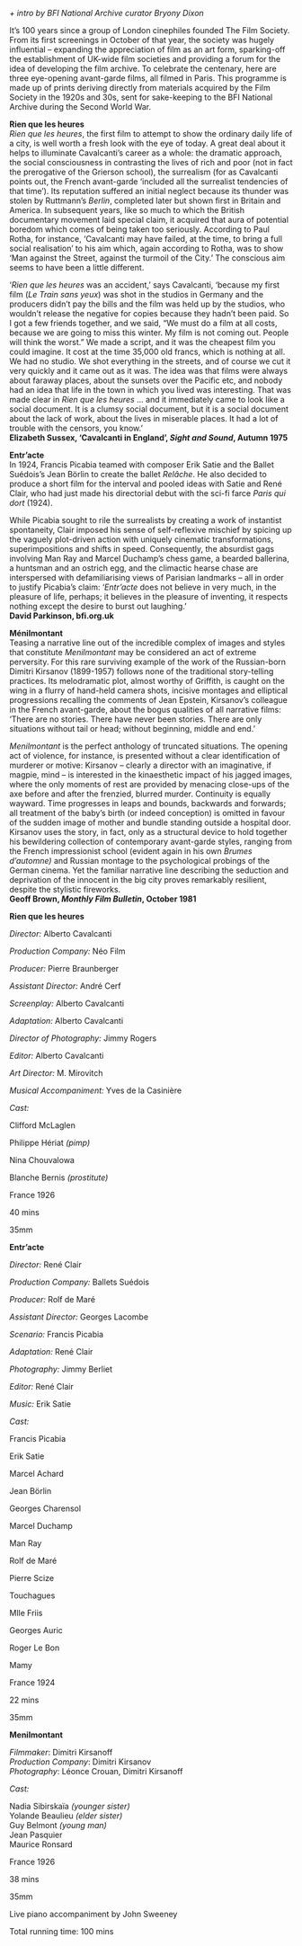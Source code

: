 
_+ intro by BFI National Archive curator Bryony Dixon_

It’s 100 years since a group of London cinephiles founded The Film Society. From its first screenings in October of that year, the society was hugely influential – expanding the appreciation of film as an art form, sparking-off the establishment of UK-wide film societies and providing a forum for the idea of developing the film archive. To celebrate the centenary, here are three eye-opening avant-garde films, all filmed in Paris. This programme is made up of prints deriving directly from materials acquired by the Film Society in the 1920s and 30s, sent for sake-keeping to the BFI National Archive during the Second World War.

**Rien que les heures**  
_Rien que les heures_, the first film to attempt to show the ordinary daily life of a city, is well worth a fresh look with the eye of today. A great deal about it helps to illuminate Cavalcanti’s career as a whole: the dramatic approach, the social consciousness in contrasting the lives of rich and poor (not in fact the prerogative of the Grierson school), the surrealism (for as Cavalcanti points out, the French avant-garde ‘included all the surrealist tendencies of that time’). Its reputation suffered an initial neglect because its thunder was stolen by Ruttmann’s _Berlin_, completed later but shown first in Britain and America. In subsequent years, like so much to which the British documentary movement laid special claim, it acquired that aura of potential boredom which comes of being taken too seriously. According to Paul Rotha, for instance, ‘Cavalcanti may have failed, at the time, to bring a full social realisation’ to his aim which, again according to Rotha, was to show ‘Man against the Street, against the turmoil of the City.’ The conscious aim seems to have been a little different.

‘_Rien que les heures_ was an accident,’ says Cavalcanti, ‘because my first film (_Le Train sans yeux_) was shot in the studios in Germany and the producers didn’t pay the bills and the film was held up by the studios, who wouldn’t release the negative for copies because they hadn’t been paid. So I got a few friends together, and we said, “We must do a film at all costs, because we are going to miss this winter. My film is not coming out. People will think the worst.” We made a script, and it was the cheapest film you could imagine. It cost at the time 35,000 old francs, which is nothing at all. We had no studio. We shot everything in the streets, and of course we cut it very quickly and it came out as it was. The idea was that films were always about faraway places, about the sunsets over the Pacific etc, and nobody had an idea that life in the town in which you lived was interesting. That was made clear in _Rien que les heures_ ... and it immediately came to look like a social document. It is a clumsy social document, but it is a social document about the lack of work, about the lives in miserable places. It had a lot of trouble with the censors, you know.’  
**Elizabeth Sussex, ‘Cavalcanti in England’, _Sight and Sound_, Autumn 1975**

**Entr’acte**  
In 1924, Francis Picabia teamed with composer Erik Satie and the Ballet Suédois’s Jean Börlin to create the ballet _Relâche_. He also decided to produce a short film for the interval and pooled ideas with Satie and René Clair, who had just made his directorial debut with the sci-fi farce _Paris qui dort_ (1924).

While Picabia sought to rile the surrealists by creating a work of instantist spontaneity, Clair imposed his sense of self-reflexive mischief by spicing up the vaguely plot-driven action with uniquely cinematic transformations, superimpositions and shifts in speed. Consequently, the absurdist gags involving Man Ray and Marcel Duchamp’s chess game, a bearded ballerina, a huntsman and an ostrich egg, and the climactic hearse chase are interspersed with defamiliarising views of Parisian landmarks – all in order to justify Picabia’s claim: ‘_Entr’acte_ does not believe in very much, in the pleasure of life, perhaps; it believes in the pleasure of inventing, it respects nothing except the desire to burst out laughing.’  
**David Parkinson, bfi.org.uk**

**Ménilmontant**  
Teasing a narrative line out of the incredible complex of images and styles that constitute _Menilmontant_ may be considered an act of extreme perversity. For this rare surviving example of the work of the Russian-born Dimitri Kirsanov (1899-1957) follows none of the traditional story-telling practices. Its melodramatic plot, almost worthy of Griffith, is caught on the wing in a flurry of hand-held camera shots, incisive montages and elliptical progressions recalling the comments of Jean Epstein, Kirsanov’s colleague in the French avant-garde, about the bogus qualities of all narrative films: ‘There are no stories. There have never been stories. There are only situations without tail or head; without beginning, middle and end.’

_Menilmontant_ is the perfect anthology of truncated situations. The opening act of violence, for instance, is presented without a clear identification of murderer or motive: Kirsanov – clearly a director with an imaginative, if magpie, mind – is interested in the kinaesthetic impact of his jagged images, where the only moments of rest are provided by menacing close-ups of the axe before and after the frenzied, blurred murder. Continuity is equally wayward. Time progresses in leaps and bounds, backwards and forwards; all treatment of the baby’s birth (or indeed conception) is omitted in favour of the sudden image of mother and bundle standing outside a hospital door. Kirsanov uses the story, in fact, only as a structural device to hold together his bewildering collection of contemporary avant-garde styles, ranging from the French impressionist school (evident again in his own _Brumes d’automne)_ and Russian montage to the psychological probings of the German cinema. Yet the familiar narrative line describing the seduction and deprivation of the innocent in the big city proves remarkably resilient, despite the stylistic fireworks.  
**Geoff Brown, _Monthly Film Bulletin_, October 1981**

**Rien que les heures**

_Director:_ Alberto Cavalcanti

_Production Company:_ Néo Film

_Producer:_ Pierre Braunberger

_Assistant Director:_ André Cerf

_Screenplay:_ Alberto Cavalcanti

_Adaptation:_ Alberto Cavalcanti

_Director of Photography:_ Jimmy Rogers

_Editor:_ Alberto Cavalcanti

_Art Director:_ M. Mirovitch

_Musical Accompaniment:_ Yves de la Casinière

_Cast:_

Clifford McLaglen

Philippe Hériat _(pimp)_

Nina Chouvalowa

Blanche Bernis _(prostitute)_

France 1926

40 mins

35mm

**Entr’acte**

_Director:_ René Clair

_Production Company:_ Ballets Suédois

_Producer:_ Rolf de Maré

_Assistant Director:_ Georges Lacombe

_Scenario:_ Francis Picabia

_Adaptation:_ René Clair

_Photography:_ Jimmy Berliet

_Editor:_ René Clair

_Music:_ Erik Satie

_Cast:_

Francis Picabia

Erik Satie

Marcel Achard

Jean Börlin

Georges Charensol

Marcel Duchamp

Man Ray

Rolf de Maré

Pierre Scize

Touchagues

Mlle Friis

Georges Auric

Roger Le Bon

Mamy

France 1924

22 mins

35mm

**Menilmontant**

_Filmmaker_: Dimitri Kirsanoff  
_Production Company_: Dimitri Kirsanov  
_Photography_: Léonce Crouan, Dimitri Kirsanoff

_Cast:_

Nadia Sibirskaïa _(younger sister)_  
Yolande Beaulieu _(elder sister)_  
Guy Belmont _(young man)_  
Jean Pasquier  
Maurice Ronsard

France 1926

38 mins

35mm

Live piano accompaniment by John Sweeney

Total running time: 100 mins
<!--stackedit_data:
eyJoaXN0b3J5IjpbMTE4NzYyMTM5MF19
-->